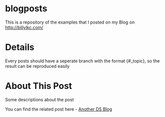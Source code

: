 # blogposts
This is a repository of the examples that I posted on my Blog on http://billylkc.com/

# Details
Every posts should have a seperate branch with the format {#_topic}, so the result can be reproduced easily

# About This Post
Some descriptions about the post

You can find the related post here - [Another DS Blog](http://billylkc.com/)
